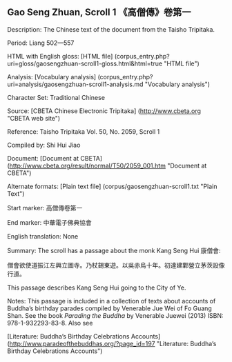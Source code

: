 ##  Gao Seng Zhuan, Scroll 1 《高僧傳》卷第一

Description: The Chinese text of the document from the Taisho Tripitaka.

Period: Liang 502—557

HTML with English gloss: [HTML file] (corpus_entry.php?uri=gloss/gaosengzhuan-scroll1-gloss.html&html=true "HTML file")

Analysis: [Vocabulary analysis] (corpus_entry.php?uri=analysis/gaosengzhuan-scroll1-analysis.md "Vocabulary analysis")

Character Set: Traditional Chinese

Source: [CBETA Chinese Electronic Tripitaka] (http://www.cbeta.org "CBETA web site")

Reference: Taisho Tripitaka Vol. 50, No. 2059, Scroll 1

Compiled by: Shi Hui Jiao

Document: [Document at CBETA] (http://www.cbeta.org/result/normal/T50/2059_001.htm "Document at CBETA")

Alternate formats: [Plain text file] (corpus/gaosengzhuan-scroll1.txt "Plain Text")

Start marker: 高僧傳卷第一

End marker: 中華電子佛典協會

English	translation: None

Summary: The scroll has a passage about the monk Kang Seng Hui 康僧會:

僧會欲使道振江左興立圖寺。乃杖錫東遊。以吳赤烏十年。初達建鄴營立茅茨設像行道。

This passage describes Kang Seng Hui going to the City of Ye.

Notes: This passage is included in a collection of texts about accounts of Buddha’s birthday parades compiled by Venerable Jue Wei of Fo Guang Shan. See the book <em>Parading the Buddha</em> by  Venerable Juewei (2013) ISBN: 978-1-932293-83-8. Also see

[Literature: Buddha’s Birthday Celebrations Accounts] (http://www.paradeofthebuddhas.org/?page_id=197 "Literature: Buddha’s Birthday Celebrations Accounts")

